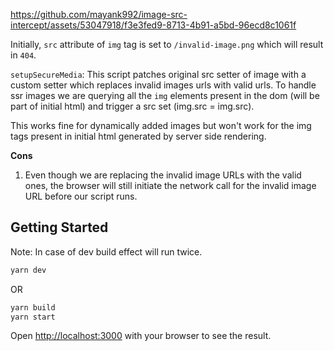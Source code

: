 https://github.com/mayank992/image-src-intercept/assets/53047918/f3e3fed9-8713-4b91-a5bd-96ecd8c1061f

Initially, `src` attribute of `img` tag is set to `/invalid-image.png` which will result in `404`.

`setupSecureMedia`: This script patches original src setter of image with a custom setter which replaces invalid images urls with valid urls. To handle ssr images we are querying all the `img` elements present in the dom (will be part of initial html) and trigger a src set (img.src = img.src).

This works fine for dynamically added images but won't work for the img tags present in initial html generated by server side rendering.

**Cons**

1. Even though we are replacing the invalid image URLs with the valid ones, the browser will still initiate the network call for the invalid image URL before our script runs.

## Getting Started

Note: In case of dev build effect will run twice.

```bash
yarn dev
```

OR

```bash
yarn build
yarn start
```

Open [http://localhost:3000](http://localhost:3000) with your browser to see the result.
